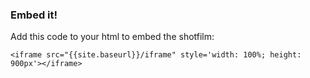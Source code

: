 ### Embed it!

Add this code to your html to embed the shotfilm:

    <iframe src="{{site.baseurl}}/iframe" style='width: 100%; height: 900px'></iframe>